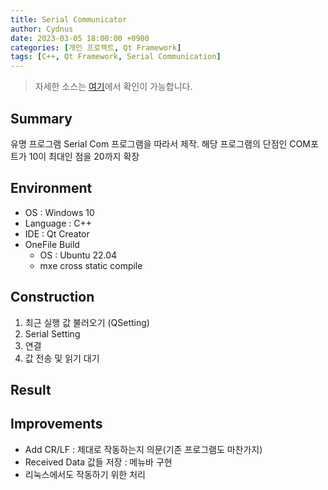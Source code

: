 ```yaml
---
title: Serial Communicator
author: Cydnus
date: 2023-03-05 18:00:00 +0900
categories: [개인 프로젝트, Qt Framework]
tags: [C++, Qt Framework, Serial Communication]
---
```


> 자세한 소스는 [여기](https://github.com/Cydnus/Study_files/tree/main/QtFramework/SerialCommunicator)에서 확인이 가능합니다.

## Summary

유명 프로그램 Serial Com 프로그램을 따라서 제작. 해당 프로그램의 단점인 COM포트가 10이 최대인 점을 20까지 확장

## Environment

- OS : Windows 10
- Language : C++
- IDE : Qt Creator
- OneFile Build
  - OS : Ubuntu 22.04
  - mxe cross static compile

## Construction

1. 최근 실행 값 불러오기 (QSetting)
2. Serial Setting
3. 연결
4. 값 전송 및 읽기 대기

## Result

<!--
![결과](/posts/230305_SerialCom/result.gif)
-->

## Improvements

- Add CR/LF
  : 제대로 작동하는지 의문(기존 프로그램도 마찬가지)
- Received Data 값들 저장
  : 메뉴바 구현
- 리눅스에서도 작동하기 위한 처리
